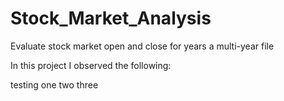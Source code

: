 # Stock_Market_Analysis
Evaluate stock market open and close for years a multi-year file

In this project I observed the following:

testing one two three
